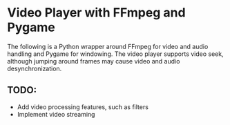 # Video Player with FFmpeg and Pygame
The following is a Python wrapper around FFmpeg for video and audio handling and Pygame for windowing. The video player supports video seek, although jumping around frames may cause video and audio desynchronization.

## TODO:
- Add video processing features, such as filters
- Implement video streaming
